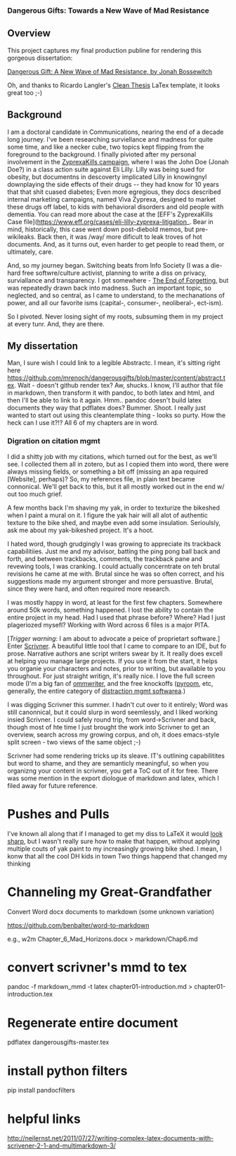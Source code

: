 ### Dangerous Gifts: Towards a New Wave of Mad Resistance ###

## Overview 
This project captures my final production publine for rendering this gorgeous dissertation: 

[Dangerous Gift: A New Wave of Mad Resistance, by Jonah Bossewitch](https://github.com/mrenoch/dangerousgifts/blob/master/dangerousgifts_jbossewitch.pdf)

Oh, and thanks to Ricardo Langler's [Clean Thesis](http://cleanthesis.der-ric.de/) LaTex template, it looks great too ;-)

## Background
I am a doctoral candidate in Communications, nearing the end of a decade long journey. I've been researching surviellance and madness for quite some time, and like a necker cube, two topics kept flipping from the foreground to the background. I finally pivioted after my personal involvement in the [ZyprexaKills campaign](https://web.archive.org/web/20130601225643/http://www.re-public.gr/en/?p=144), where I was the John Doe (Jonah Doe?) in a class action suite against Eli Lilly. Lilly was being sued for obesity, but documentns in descoverty implicated Lilly in knowingnyl downplaying the side effects of their drugs -- they had know for 10 years that that shit cuased diabetes; Even more egregious, they docs described internal marketing campaigns, named Viva Zyprexa, designed to market these drugs off label, to kids with behavioral disorders and old people with dementia.  You can read more about the case at the [EFF's ZyprexaKills Case file](https://www.eff.org/cases/eli-lilly-zyprexa-litigation_. Bear in mind, historically, this case went down post-diebold memos, but pre-wikileaks. Back then, it was /way/ more dificult to leak troves of hot documents. And, as it turns out, even harder to get people to read them, or ultimately, care. 

And, so my journey began. Switching beats from Info Society (I was a die-hard free softwre/culture activist, planning to write a diss on privacy, surviallance and transparency. I got somewhere - [The End of Forgetting](http://alchemicalmusings.org/files/essays/End_of_Forgetting_NMS_proof.pdf), but was repeatedly drawn back into madness. Such an important topic, so neglected, and so central, as I came to understand, to the mechanations of power, and all our favorite isms (capital-, consumer-, neoliberal-, ect-ism).

So I pivoted. Never losing sight of my roots, subsuming them in my project at every tunr. And, they are there. 

## My dissertation

Man, I sure wish I could link to a legible Abstractc. I mean, it's sitting right here https://github.com/mrenoch/dangerousgifts/blob/master/content/abstract.tex. Wait - doesn't github render tex? Aw, shucks. I know, I'll author that file in markdown, then transform it with pandoc, to both latex and html, and then I'll be able to link to it again. Hmm.. pandoc doesn't build latex documents they way that pdflatex does?  Bummer.  Shoot. I really just wanted to start out using this cleantemplate thing - looks so purty. How the heck can I use it?!? All 6 of my chapters are in word. 

### Digration on citation mgmt
I did a shitty job with my citations, which turned out for the best, as we'll see. I collected them all in zotero, but as I copied them into word, there were always missing fields, or something a bit off (missing an apa required [Website], perhaps)? So, my references file, in plain text became connonical. We'll get back to this, but it all mostly worked out in the end w/ out too much grief. 

A few months back I'm shaving my yak, in order to texturize the bikeshed when I paint a mural on it. I figure the yak hair will all alot of authentic texture to the bike shed, and maybe even add some insulation. Serioulsly, ask me about my yak-bikeshed project. It's a hoot.

I hated word, though grudgingly I was growing to appreciate its trackback capabilitiies. Just me and my advisor, batting the ping pong ball back and forth, and between trackbacks, comments, the trackback pane and revewing tools, I was cranking. I could actually concerntrate on teh brutal revisions he came at me with. Brutal since he was so often correct, and his suggestions made my argument stronger and more persuastive. Brutal, since they were hard, and often required more research. 

I was mostly happy in word, at least for the first few chapters.  Somewhere around 50k words, something happened. I lost the ability to contain the entire project in my head. Had I used that phrase before? Where? Had I just plageriozed mysefl?  Working with Word across 6 files is a major PITA.

[*Trigger warning*: I am about to advocate a peice of proprietart software.] Enter [Scrivner](https://www.literatureandlatte.com/scrivener.php). A beautiful little tool that I came to compare to an IDE, but fo prose. Narrative authors ane script writers swear by it. It really does excell at helping you manage large projects. If you use it from the start, it helps you organie your characters and notes, prior to writing, but available to you throughout. For just straight writign, it's really nice. I love the full screen mode (I'm a big fan of [ommwriter](http://www.ommwriter.com/), and the free knockoffs ([pyroom](http://pyroom.org/), etc, generally, the entire category of [distraction mgmt softwarea](http://www.npr.org/sections/alltechconsidered/2013/07/23/204848805/distractions-in-the-digital-age-call-for-apps-to-block-sites).)

I was digging Scrivner this summer. I hadn't cut over to it entirely; Word was still canonnical, but it could slurp in word seemlessly, and I liked working insied Scrivner. I could safely round trip, from word->Scrivner and back, though most of hte time I just brought the work into Scrivner to get an overview, search across my growing corpus, and oh, it does emacs-style split screen - two views of the same object  ;-)

Scrivner had some rendering tricks up its sleave. IT's outlining capabilitites but word to shame, and they are semanticly meaningful, so when you organizng your content  in scrivner, you get a ToC out of it for free. There was some mention in the export diologue of markdown and latex, which I filed away for future reference. 

# Pushes and Pulls
I've known all along that if I managed to get my diss to LaTeX it would [look sharp](https://www.youtube.com/watch?v=YwivI1TJCeQ), but I wasn't really sure how to make that happen, without applying multiple couts of yak paint to my increasingly growing bike shed. I mean, I konw that all the cool DH kids in town 
Two things happend that changed my thinking


# Channeling my Great-Grandfather


Convert Word docx documents to markdown (some unknown variation)

https://github.com/benbalter/word-to-markdown

e.g., w2m Chapter_6_Mad_Horizons.docx > markdown/Chap6.md

# convert scrivner's mmd to tex

pandoc -f markdown_mmd -t latex chapter01-introduction.md > chapter01-introduction.tex

# Regenerate entire document

pdflatex dangerousgifts-master.tex


# install python filters
 pip install pandocfilters


# helpful links #
http://neilernst.net/2011/07/27/writing-complex-latex-documents-with-scrivener-2-1-and-multimarkdown-3/
